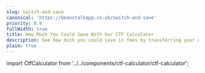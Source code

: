 ```yaml
---
slug: switch-and-save
canonical: 'https://beanstalkapp.co.uk/switch-and-save'
priority: 0.9
fullWidth: true
title: How Much You Could Save With Our CTF Calculator
description: See how much you could save in fees by transferring your child's Child Trust Fund or Junior ISA to Beanstalk.
plain: true
---
```


import CtfCalculator from '../../components/ctf-calculator/ctf-calculator';

<CtfCalculator/>